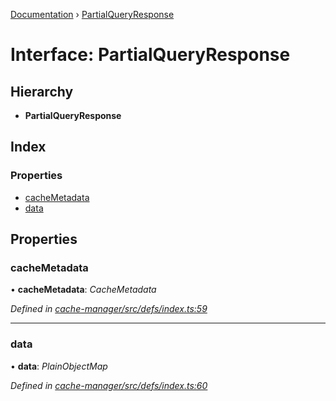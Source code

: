 [Documentation](../README.md) › [PartialQueryResponse](partialqueryresponse.md)

# Interface: PartialQueryResponse

## Hierarchy

* **PartialQueryResponse**

## Index

### Properties

* [cacheMetadata](partialqueryresponse.md#cachemetadata)
* [data](partialqueryresponse.md#data)

## Properties

###  cacheMetadata

• **cacheMetadata**: *CacheMetadata*

*Defined in [cache-manager/src/defs/index.ts:59](https://github.com/badbatch/graphql-box/blob/2410fc32/packages/cache-manager/src/defs/index.ts#L59)*

___

###  data

• **data**: *PlainObjectMap*

*Defined in [cache-manager/src/defs/index.ts:60](https://github.com/badbatch/graphql-box/blob/2410fc32/packages/cache-manager/src/defs/index.ts#L60)*
